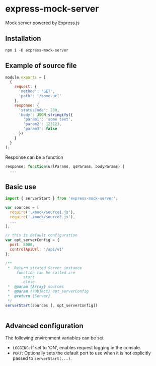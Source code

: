 # express-mock-server
Mock server powered by Express.js

## Installation
```
npm i -D express-mock-server
```

## Example of source file
```javascript
module.exports = [
  {
    request: {
      'method': 'GET',
      'path': '/some-url'
    },
    response: {
      'statusCode': 200,
      'body': JSON.stringify({
        'param1': 'some text',
        'param2': 123123,
        'param3': false
      })
    }
  }
];
```

Response can be a function 
```javascript
response: function(urlParams, qsParams, bodyParams) {
  ...
```

## Basic use

```javascript
import { serverStart } from 'express-mock-server';

var sources = [
  require('./mock/source1.js'),
  require('./mock/source2.js'),
  ...
];

// this is default configuration
var opt_serverConfig = {
  port: 8080,
  controlApiUrl: '/api/v1'
};

/**
 *  Return strated Server instance
     function can be called are 
        start
        close
 *  @param {Array} sources
 *  @param {?Object} opt_serverConfig
 *  @return {Server}
 */
serverStart(sources [, opt_serverConfig])
  
```

## Advanced configuration
The following environment variables can be set
- `LOGGING`: If set to 'ON', enables request logging in the console.
- `PORT`: Optionally sets the default port to use when it is not explicitly passed to `serverStart(...)`.